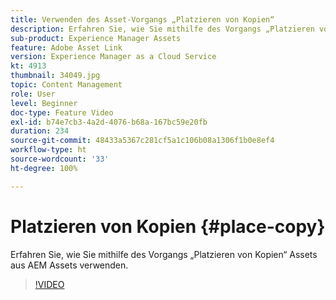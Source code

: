 ```yaml
---
title: Verwenden des Asset-Vorgangs „Platzieren von Kopien“
description: Erfahren Sie, wie Sie mithilfe des Vorgangs „Platzieren von Kopien“ Assets aus AEM Assets verwenden.
sub-product: Experience Manager Assets
feature: Adobe Asset Link
version: Experience Manager as a Cloud Service
kt: 4913
thumbnail: 34049.jpg
topic: Content Management
role: User
level: Beginner
doc-type: Feature Video
exl-id: b74e7cb3-4a2d-4076-b68a-167bc59e20fb
duration: 234
source-git-commit: 48433a5367c281cf5a1c106b08a1306f1b0e8ef4
workflow-type: ht
source-wordcount: '33'
ht-degree: 100%

---
```


# Platzieren von Kopien {#place-copy}

Erfahren Sie, wie Sie mithilfe des Vorgangs „Platzieren von Kopien“ Assets aus AEM Assets verwenden.

>[!VIDEO](https://video.tv.adobe.com/v/34049?quality=12&learn=on)
